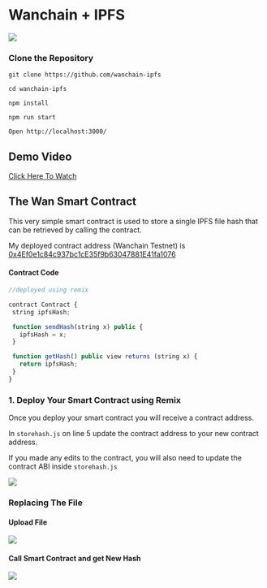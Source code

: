 # Wanchain + IPFS

<img style="max-width:100%" src="http://gateway.ipfs.io/ipfs/QmQZf6HUMDgqKikRRH7SHnQFXTtkbYApth5eyydPVDGsEr">

### Clone the Repository

`git clone https://github.com/wanchain-ipfs`

`cd wanchain-ipfs`

`npm install`

`npm run start`

`Open http://localhost:3000/`

## Demo Video

<a href="https://d3vv6lp55qjaqc.cloudfront.net/items/3o1v0j1g293I0K3o3P0p/wanchain_ipfs.mp4?X-CloudApp-Visitor-Id=2750703">Click Here To Watch</a>
## The Wan Smart Contract
This very simple smart contract is used to store a single IPFS file hash that can be retrieved by calling the contract.

My deployed contract address (Wanchain Testnet) is <a href="http://18.188.125.96/address/0x4Ef0e1c84c937bc1cE35f9b63047881E41fa1076">0x4Ef0e1c84c937bc1cE35f9b63047881E41fa1076</a>

#### Contract Code
````js
//deployed using remix

contract Contract {
 string ipfsHash;

 function sendHash(string x) public {
   ipfsHash = x;
 }

 function getHash() public view returns (string x) {
   return ipfsHash;
 }
}

````

### 1. Deploy Your Smart Contract using Remix
Once you deploy your smart contract you will receive a contract address.

In <code>storehash.js</code> on line 5 update the contract address to your new contract address.

If you made any edits to the contract, you will also need to update the contract ABI inside <code>storehash.js</code>

<img src="https://gateway.ipfs.io/ipfs/QmbQoUXYiLXEDsheDvS7B2mcwzVn4Ymsq3B5T4H6HwxRaY">


### Replacing The File
#### Upload File
<img style="max-width:600px" src="http://gateway.ipfs.io/ipfs/QmeNQf2yjdMM9NoXBtnMZJq9NSsjTZ6DM9z6aytkf2iXkP">
<br>

#### Call Smart Contract and get New Hash
<img style="max-width:600px" src="http://gateway.ipfs.io/ipfs/QmPQcxk6E7WYdWaPcVUw9GL7L5iaUDdamtn8Jdx2qkqyiv">






